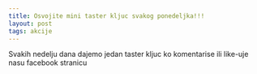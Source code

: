 ```yaml
---
title: Osvojite mini taster kljuc svakog ponedeljka!!!
layout: post
tags: akcije
---
```


Svakih nedelju dana dajemo jedan taster kljuc ko komentarise ili like-uje nasu facebook stranicu
